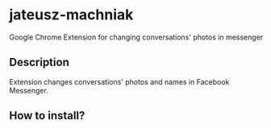 # jateusz-machniak
Google Chrome Extension for changing conversations' photos in messenger

## Description
Extension changes conversations' photos and names in Facebook Messenger.

## How to install?

